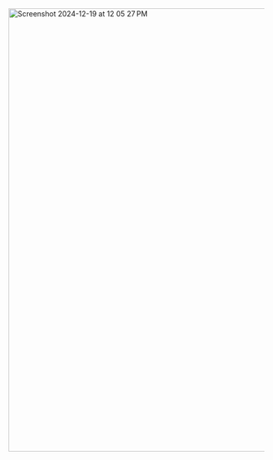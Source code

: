 <img width="871" alt="Screenshot 2024-12-19 at 12 05 27 PM" src="https://github.com/user-attachments/assets/a63d49c8-b92b-4175-b3c0-88a77b66caca" />
